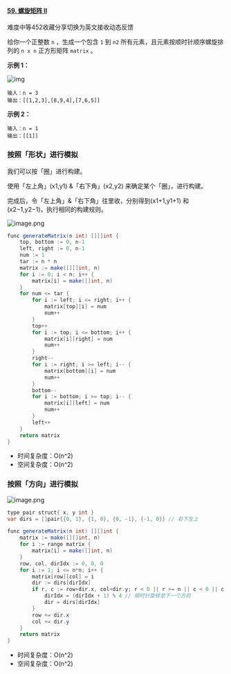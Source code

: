 #### [59. 螺旋矩阵 II](https://leetcode-cn.com/problems/spiral-matrix-ii/)

难度中等452收藏分享切换为英文接收动态反馈

给你一个正整数 `n` ，生成一个包含 `1` 到 `n2` 所有元素，且元素按顺时针顺序螺旋排列的 `n x n` 正方形矩阵 `matrix` 。

 

**示例 1：**

![img](https://assets.leetcode.com/uploads/2020/11/13/spiraln.jpg)

```
输入：n = 3
输出：[[1,2,3],[8,9,4],[7,6,5]]
```

**示例 2：**

```
输入：n = 1
输出：[[1]]
```



### 按照「形状」进行模拟

我们可以按「圈」进行构建。

使用「左上角」(x1,y1) &「右下角」(x2,y2) 来确定某个「圈」，进行构建。

完成后，令「左上角」&「右下角」往里收，分别得到(x1+1,y1+1) 和(x2−1,y2−1)，执行相同的构建规则。

![image.png](https://pic.leetcode-cn.com/1615856293-CrpVGd-image.png)

```java
func generateMatrix(n int) [][]int {
    top, bottom := 0, n-1
    left, right := 0, n-1
    num := 1
    tar := n * n
    matrix := make([][]int, n)
    for i := 0; i < n; i++ {
        matrix[i] = make([]int, n)
    }
    for num <= tar {
        for i := left; i <= right; i++ {
            matrix[top][i] = num
            num++
        }
        top++
        for i := top; i <= bottom; i++ {
            matrix[i][right] = num
            num++
        }
        right--
        for i := right; i >= left; i-- {
            matrix[bottom][i] = num
            num++
        }
        bottom--
        for i := bottom; i >= top; i-- {
            matrix[i][left] = num
            num++
        }
        left++
    }
    return matrix
}
```

- 时间复杂度：O(n^2)
- 空间复杂度：O(n^2)

### 按照「方向」进行模拟

![image.png](https://pic.leetcode-cn.com/1615856644-hYGGyw-image.png)

```java
type pair struct{ x, y int }
var dirs = []pair{{0, 1}, {1, 0}, {0, -1}, {-1, 0}} // 右下左上

func generateMatrix(n int) [][]int {
    matrix := make([][]int, n)
    for i := range matrix {
        matrix[i] = make([]int, n)
    }
    row, col, dirIdx := 0, 0, 0
    for i := 1; i <= n*n; i++ {
        matrix[row][col] = i
        dir := dirs[dirIdx]
        if r, c := row+dir.x, col+dir.y; r < 0 || r >= n || c < 0 || c >= n || matrix[r][c] > 0 {
            dirIdx = (dirIdx + 1) % 4 // 顺时针旋转至下一个方向
            dir = dirs[dirIdx]
        }
        row += dir.x
        col += dir.y
    }
    return matrix
}
```

- 时间复杂度：O(n^2)
- 空间复杂度：O(n^2)